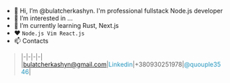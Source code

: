 - 👋 Hi, I’m @bulatcherkashyn. I'm professional fullstack Node.js developer
- 👀 I’m interested in ...
- 🌱 I’m currently learning Rust, Next.js
- ❤️ `Node.js Vim React.js`
- 📫 Contacts 
>|-|-|-|-|
>|<a href="mailto: bulatcherkashyn@gmail.com" style="font-size: 14px; color: #2596be; text-decoration: none">bulatcherkashyn@gmail.com</a>|<a href="https://www.linkedin.com/in/bulat-cherkashyn-2161a1119/" style="color: #2596be; text-decoration: none; font-size: 14px">Linkedin</a>|<span style="font-size: 14px">+380930251978</span>|<a href="https://t.me/quouple3546" style="font-size: 14px; color: #2596be; text-decoration: none">@quouple3546</a>|

<!---
busyok-bedlam/busyok-bedlam is a ✨ special ✨ repository because its `README.md` (this file) appears on your GitHub profile.
You can click the Preview link to take a look at your changes.
--->
